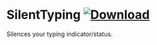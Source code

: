 # SilentTyping [![Download](https://media.wtf/31024660)](https://betterdiscord.net/ghdl?id=3512 "SilentTyping")
Silences your typing indicator/status.
